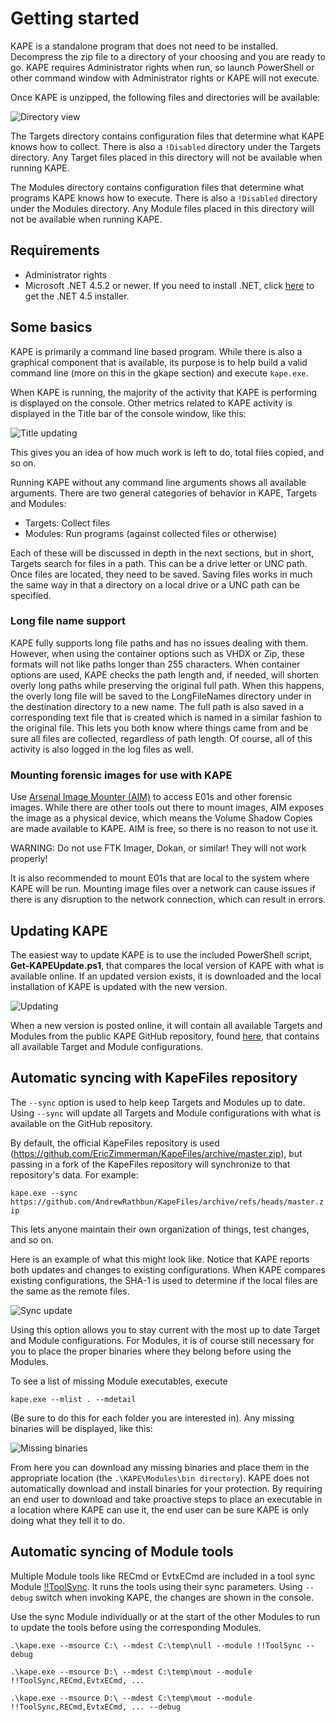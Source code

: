 # Getting started

KAPE is a standalone program that does not need to be installed. Decompress the zip file to a directory of your choosing and you are ready to go. KAPE requires Administrator rights when run, so launch PowerShell or other command window with Administrator rights or KAPE will not execute.

Once KAPE is unzipped, the following files and directories will be available:

![Directory view](https://raw.githubusercontent.com/EricZimmerman/KapeDocs/master/Pictures/dirView.jpg)

The Targets directory contains configuration files that determine what KAPE knows how to collect. There is also a `!Disabled` directory under the Targets directory. Any Target files placed in this directory will not be available when running KAPE.

The Modules directory contains configuration files that determine what programs KAPE knows how to execute. There is also a `!Disabled` directory under the Modules directory. Any Module files placed in this directory will not be available when running KAPE.

## Requirements
* Administrator rights
* Microsoft .NET 4.5.2 or newer. If you need to install .NET, click [here](https://www.microsoft.com/en-us/download/details.aspx?id=42642) to get the .NET 4.5 installer.

## Some basics

KAPE is primarily a command line based program. While there is also a graphical component that is available, its purpose is to help build a valid command line (more on this in the gkape section) and execute `kape.exe`.

When KAPE is running, the majority of the activity that KAPE is performing is displayed on the console. Other metrics related to KAPE activity is displayed in the Title bar of the console window, like this:

![Title updating](https://raw.githubusercontent.com/EricZimmerman/KapeDocs/master/Pictures/titleUpdate.jpg)

This gives you an idea of how much work is left to do, total files copied, and so on.

Running KAPE without any command line arguments shows all available arguments. There are two general categories of behavior in KAPE, Targets and Modules:

* Targets: Collect files
* Modules: Run programs (against collected files or otherwise)

Each of these will be discussed in depth in the next sections, but in short, Targets search for files in a path. This can be a drive letter or UNC path. Once files are located, they need to be saved. Saving files works in much the same way in that a directory on a local drive or a UNC path can be specified.

### Long file name support

KAPE fully supports long file paths and has no issues dealing with them. However, when using the container options such as VHDX or Zip, these formats will not like paths longer than 255 characters. When container options are used, KAPE checks the path length and, if needed, will shorten overly long paths while preserving the original full path. When this happens, the overly long file will be saved to the LongFileNames directory under in the destination directory to a new name. The full path is also saved in a corresponding text file that is created which is named in a similar fashion to the original file. This lets you both know where things came from and be sure all files are collected, regardless of path length. Of course, all of this activity is also logged in the log files as well.

### Mounting forensic images for use with KAPE

Use [Arsenal Image Mounter (AIM)](https://arsenalrecon.com/downloads/) to access E01s and other forensic images. While there are other tools out there to mount images, AIM exposes the image as a physical device, which means the Volume Shadow Copies are made available to KAPE. AIM is free, so there is no reason to not use it.

WARNING: Do not use FTK Imager, Dokan, or similar! They will not work properly!

It is also recommended to mount E01s that are local to the system where KAPE will be run. Mounting image files over a network can cause issues if there is any disruption to the network connection, which can result in errors.

## Updating KAPE

The easiest way to update KAPE is to use the included PowerShell script, **Get-KAPEUpdate.ps1**, that compares the local version of KAPE with what is available online. If an updated version exists, it is downloaded and the local installation of KAPE is updated with the new version. 

![Updating](https://raw.githubusercontent.com/EricZimmerman/KapeDocs/master/Pictures/update.jpg)

When a new version is posted online, it will contain all available Targets and Modules from the public KAPE GitHub repository, found [here](https://github.com/EricZimmerman/KapeFiles), that contains all available Target and Module configurations.

## Automatic syncing with KapeFiles repository

The `--sync` option is used to help keep Targets and Modules up to date. Using `--sync` will update all Targets and Module configurations with what is available on the GitHub repository.

By default, the official KapeFiles repository is used (https://github.com/EricZimmerman/KapeFiles/archive/master.zip), but passing in a fork of the KapeFiles repository will synchronize to that repository's data. For example:

`kape.exe --sync https://github.com/AndrewRathbun/KapeFiles/archive/refs/heads/master.zip`

This lets anyone maintain their own organization of things, test changes, and so on.

Here is an example of what this might look like. Notice that KAPE reports both updates and changes to existing configurations. When KAPE compares existing configurations, the SHA-1 is used to determine if the local files are the same as the remote files.

![Sync update](https://raw.githubusercontent.com/EricZimmerman/KapeDocs/master/Pictures/updateSync.jpg)

Using this option allows you to stay current with the most up to date Target and Module configurations. For Modules, it is of course still necessary for you to place the proper binaries where they belong before using the Modules.

To see a list of missing Module executables, execute

`kape.exe --mlist . --mdetail`

(Be sure to do this for each folder you are interested in). Any missing binaries will be displayed, like this:

![Missing binaries](https://raw.githubusercontent.com/EricZimmerman/KapeDocs/master/Pictures/missingBinaries.jpg)

From here you can download any missing binaries and place them in the appropriate location (the `.\KAPE\Modules\bin directory`). KAPE does not automatically download and install binaries for your protection. By requiring an end user to download and take proactive steps to place an executable in a location where KAPE can use it, the end user can be sure KAPE is only doing what they tell it to do.

## Automatic syncing of Module tools

Multiple Module tools like RECmd or EvtxECmd are included in a tool sync Module [!!ToolSync](https://github.com/EricZimmerman/KapeFiles/blob/master/Modules/!!ToolSync.mkape).
It runs the tools using their sync parameters. Using `--debug` switch when invoking KAPE, the changes are shown in the console.

Use the sync Module individually or at the start of the other Modules to run to update the tools before using the corresponding Modules.

```
.\kape.exe --msource C:\ --mdest C:\temp\null --module !!ToolSync --debug

.\kape.exe --msource D:\ --mdest C:\temp\mout --module !!ToolSync,RECmd,EvtxECmd, ... 

.\kape.exe --msource D:\ --mdest C:\temp\mout --module !!ToolSync,RECmd,EvtxECmd, ... --debug
```
